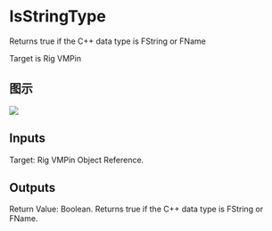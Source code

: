 # IsStringType

Returns true if the C++ data type is FString or FName

Target is Rig VMPin

## 图示

![]($-20221218-20462725.png)

## Inputs

Target: Rig VMPin Object Reference.  

## Outputs

Return Value: Boolean. Returns true if the C++ data type is FString or FName.

